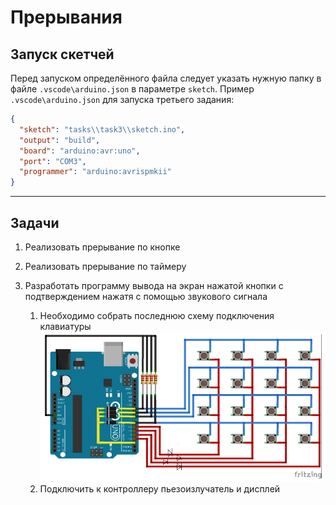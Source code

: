 # Прерывания

## Запуск скетчей

Перед запуском определённого файла следует указать нужную папку в файле `.vscode\arduino.json` в параметре `sketch`.
Пример `.vscode\arduino.json` для запуска третьего задания:

```json
{
  "sketch": "tasks\\task3\\sketch.ino",
  "output": "build",
  "board": "arduino:avr:uno",
  "port": "COM3",
  "programmer": "arduino:avrispmkii"
}
```

<hr>

## Задачи

1. Реализовать прерывание по кнопке

2. Реализовать прерывание по таймеру

3. Разработать программу вывода на экран нажатой кнопки с
   подтверждением нажатя с помощью звукового сигнала
   1. Необходимо собрать последнюю схему подключения клавиатуры
      ![schema](/schema.png)
   2. Подключить к контроллеру пьезоизлучатель и дисплей
